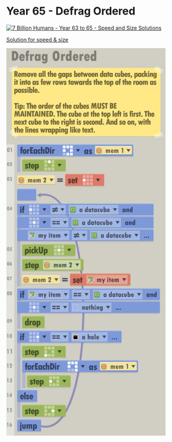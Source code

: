 # Year 65 - Defrag Ordered

[![7 Billion Humans - Year 63 to 65 - Speed and Size Solutions](https://img.youtube.com/vi/8JYiH5ZqhuA/0.jpg)](https://www.youtube.com/watch?v=8JYiH5ZqhuA&t=534s)

[Solution for speed & size](../Year49/solution.txt)

![Solution for speed & size](solution.JPEG "Year 65")